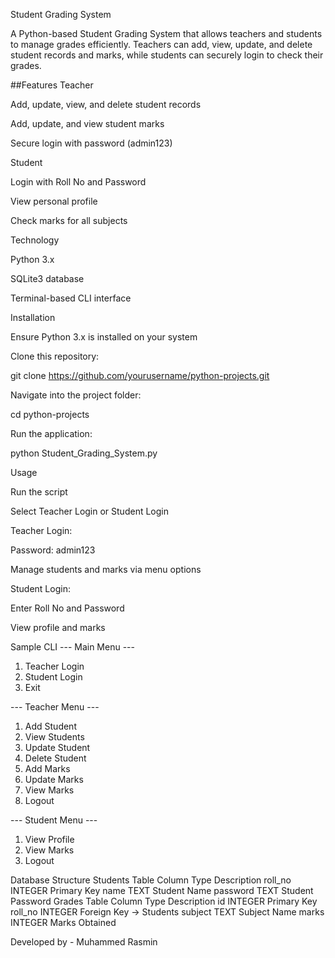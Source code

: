 Student Grading System

A Python-based Student Grading System that allows teachers and students to manage grades efficiently.
Teachers can add, view, update, and delete student records and marks, while students can securely login to check their grades.

##Features
Teacher

Add, update, view, and delete student records

Add, update, and view student marks

Secure login with password (admin123)

Student

Login with Roll No and Password

View personal profile

Check marks for all subjects


Technology

Python 3.x

SQLite3 database

Terminal-based CLI interface


Installation

Ensure Python 3.x is installed on your system

Clone this repository:

git clone https://github.com/yourusername/python-projects.git


Navigate into the project folder:

cd python-projects


Run the application:

python Student_Grading_System.py

Usage

Run the script

Select Teacher Login or Student Login

Teacher Login:

Password: admin123

Manage students and marks via menu options

Student Login:

Enter Roll No and Password

View profile and marks

Sample CLI
--- Main Menu ---
1. Teacher Login
2. Student Login
3. Exit

--- Teacher Menu ---
1. Add Student
2. View Students
3. Update Student
4. Delete Student
5. Add Marks
6. Update Marks
7. View Marks
8. Logout

--- Student Menu ---
1. View Profile
2. View Marks
3. Logout

Database Structure
Students Table
Column	Type	Description
roll_no	INTEGER	Primary Key
name	TEXT	Student Name
password	TEXT	Student Password
Grades Table
Column	Type	Description
id	INTEGER	Primary Key
roll_no	INTEGER	Foreign Key → Students
subject	TEXT	Subject Name
marks	INTEGER	Marks Obtained


Developed by - Muhammed Rasmin
